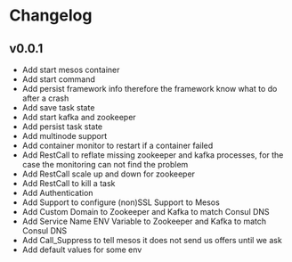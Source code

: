 # Changelog

## v0.0.1

- Add start mesos container
- Add start command
- Add persist framework info therefore the framework know what to do after a crash
- Add save task state
- Add start kafka and zookeeper
- Add persist task state
- Add multinode support
- Add container monitor to restart if a container failed
- Add RestCall to reflate missing zookeeper and kafka processes, for the case the monitoring can not find the problem
- Add RestCall scale up and down for zookeeper
- Add RestCall to kill a task
- Add Authentication
- Add Support to configure (non)SSL Support to Mesos
- Add Custom Domain to Zookeeper and Kafka to match Consul DNS
- Add Service Name ENV Variable to Zookeeper and Kafka to match Consul DNS
- Add Call_Suppress to tell mesos it does not send us offers until we ask
- Add default values for some env